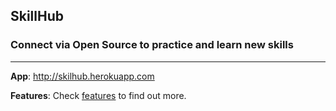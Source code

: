 ## SkillHub

### Connect via Open Source to practice and learn new skills

------

**App**: http://skilhub.herokuapp.com

**Features**: Check [features](https://github.com/marianitadn/SkillHub/tree/master/features/) to find out more.
